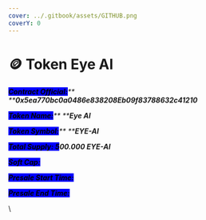 ```yaml
---
cover: ../.gitbook/assets/GITHUB.png
coverY: 0
---
```


# 🪙 Token Eye AI

_<mark style="background-color:blue;">**Contract Official:**</mark>** ****0x5ea770bc0a0486e838208Eb09f83788632c41210**_

_<mark style="background-color:blue;">**Token Name:**</mark>** ****Eye AI**_

_<mark style="background-color:blue;">**Token Symbol:**</mark>** ****EYE-AI**_

_<mark style="background-color:blue;">**Total Supply: 5**</mark>**00.000 EYE-AI**_

_<mark style="background-color:blue;">**Soft Cap:**</mark>_

_<mark style="background-color:blue;">**Presale Start Time:**</mark>_

_<mark style="background-color:blue;">**Presale End Time:**</mark>_



\


